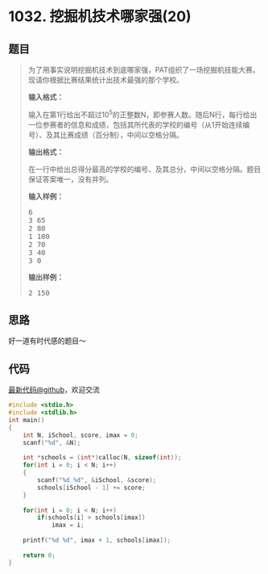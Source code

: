 <h1>1032. 挖掘机技术哪家强(20)</h1>

## 题目

> <div id="problemContent">
> <p>
> 为了用事实说明挖掘机技术到底哪家强，PAT组织了一场挖掘机技能大赛。现请你根据比赛结果统计出技术最强的那个学校。</p>
> <p><b>
> 输入格式：
> </b></p>
> <p>
> 输入在第1行给出不超过10<sup>5</sup>的正整数N，即参赛人数。随后N行，每行给出一位参赛者的信息和成绩，包括其所代表的学校的编号（从1开始连续编号）、及其比赛成绩（百分制），中间以空格分隔。
> </p>
> <p><b>
> 输出格式：
> </b></p>
> <p>
> 在一行中给出总得分最高的学校的编号、及其总分，中间以空格分隔。题目保证答案唯一，没有并列。
> </p>
> <b>输入样例：</b><pre>
> 6
> 3 65
> 2 80
> 1 100
> 2 70
> 3 40
> 3 0
> </pre>
> <b>输出样例：</b><pre>
> 2 150
> </pre>
> </div>

## 思路

好一道有时代感的题目～

## 代码

[最新代码@github](https://github.com/OliverLew/PAT/blob/master/PATBasic/1032.c)，欢迎交流
```c
#include <stdio.h>
#include <stdlib.h>
int main()
{
    int N, iSchool, score, imax = 0;
    scanf("%d", &N);
    
    int *schools = (int*)calloc(N, sizeof(int));
    for(int i = 0; i < N; i++)
    {
        scanf("%d %d", &iSchool, &score);
        schools[iSchool - 1] += score;
    }
    
    for(int i = 0; i < N; i++) 
        if(schools[i] > schools[imax])
            imax = i;
    
    printf("%d %d", imax + 1, schools[imax]);
    
    return 0;
}

```